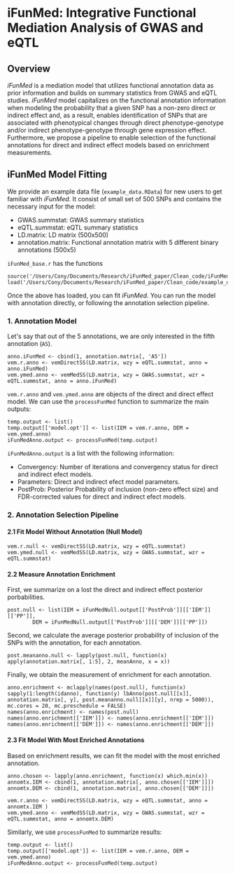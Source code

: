 # iFunMed: Integrative Functional Mediation Analysis of GWAS and eQTL

## Overview

*iFunMed* is a mediation model that utilizes functional annotation data as prior information and builds on summary statistics from GWAS and eQTL  studies. *iFunMed* model capitalizes on the functional annotation information when modeling the probability that a given SNP has a non-zero direct or indirect effect and, as a result, enables identification of SNPs that are associated with phenotypical changes through direct  phenotype-genotype  and/or indirect  phenotype-genotype through gene expression effect. Furthermore, we propose a pipeline to enable selection of the functional annotations for direct and indirect effect models based on enrichment measurements. 

## iFunMed Model Fitting

We provide an example data file (`example_data.RData`) for new users to get familiar with *iFunMed*. It consist of small set of 500 SNPs and contains the necessary input for the model:
- GWAS.summstat: GWAS summary statistics
- eQTL.summstat: eQTL summary statistics
- LD.matrix: LD matrix (500x500)
- annotation.matrix: Functional annotation matrix with 5 different binary annotations (500x5)

`iFunMed_base.r` has the functions 

```
source('/Users/Cony/Documents/Research/iFunMed_paper/Clean_code/iFunMed_base.r')
load('/Users/Cony/Documents/Research/iFunMed_paper/Clean_code/example_data.RData')
```
Once the above has loaded, you can fit *iFunMed*. You can run the model with annotation directly, or following the annotation selection pipeline.

### 1. Annotation Model

Let's say that out of the 5 annotations, we are only interested in the fifth annotation (`A5`).

```
anno.iFunMed <- cbind(1, annotation.matrix[, 'A5'])
vem.r.anno <- vemDirectSS(LD.matrix, wzy = eQTL.summstat, anno = anno.iFunMed)
vem.ymed.anno <- vemMedSS(LD.matrix, wzy = GWAS.summstat, wzr = eQTL.summstat, anno = anno.iFunMed)
```
`vem.r.anno` and `vem.ymed.anno` are objects of the direct and direct effect model. We can use the `processFunMed` function to summarize the main outputs:

```
temp.output <- list()
temp.output[['model.opt']] <- list(IEM = vem.r.anno, DEM = vem.ymed.anno)
iFunMedAnno.output <- processFunMed(temp.output)
```
`iFunMedAnno.output` is a list with the following information:

- Convergency: Number of iterations and convergency status for direct and indirect efect models.
- Parameters: Direct and indirect efect model parameters.
- PostProb: Posterior Probability of  inclusion (non-zero effect size) and FDR-corrected values for direct and indirect efect models.

### 2. Annotation Selection Pipeline

#### 2.1 Fit Model Without Annotation (Null Model)
```
vem.r.null <- vemDirectSS(LD.matrix, wzy = eQTL.summstat)
vem.ymed.null <- vemMedSS(LD.matrix, wzy = GWAS.summstat, wzr = eQTL.summstat)
```
#### 2.2 Measure Annotation Enrichment 

First, we summarize on a lost the direct and indirect effect posterior porbabilities.

```
post.null <- list(IEM = iFunMedNull.output[['PostProb']][['IEM']][['PP']],
		DEM = iFunMedNull.output[['PostProb']][['DEM']][['PP']])
```

Second, we calculate the average posterior probability of inclusion of the SNPs with the annotation, for each annotation.

```
post.meananno.null <- lapply(post.null, function(x) apply(annotation.matrix[, 1:5], 2, meanAnno, x = x))
```

Finally, we obtain the measurement of enrichment for each annotation.

```
anno.enrichment <- mclapply(names(post.null), function(x) sapply(1:length(idanno), function(y) lbAnno(post.null[[x]], annotation.matrix[, y], post.meananno.null[[x]][y], nrep = 5000)), mc.cores = 20, mc.preschedule = FALSE)
names(anno.enrichment) <- names(post.null)
names(anno.enrichment[['IEM']]) <- names(anno.enrichment[['IEM']])
names(anno.enrichment[['DEM']]) <- names(anno.enrichment[['DEM']])
```

#### 2.3 Fit Model With Most Enriched Annotations 

Based on enrichment results, we can fit the model with the most enriched annotation.

```
anno.chosen <- lapply(anno.enrichment, function(x) which.min(x))
annomtx.IEM <- cbind(1, annotation.matrix[, anno.chosen[['IEM']]])
annomtx.DEM <- cbind(1, annotation.matrix[, anno.chosen[['DEM']]])

vem.r.anno <- vemDirectSS(LD.matrix, wzy = eQTL.summstat, anno = annomtx.IEM )
vem.ymed.anno <- vemMedSS(LD.matrix, wzy = GWAS.summstat, wzr = eQTL.summstat, anno = annomtx.DEM)
```

Similarly, we use `processFunMed` to summarize results:

```
temp.output <- list()
temp.output[['model.opt']] <- list(IEM = vem.r.anno, DEM = vem.ymed.anno)
iFunMedAnno.output <- processFunMed(temp.output)
```

